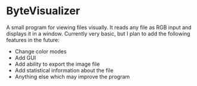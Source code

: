 # ByteVisualizer

A small program for viewing files visually. It reads any file as RGB input and displays it in a window. Currently very basic, but I plan to add the following features in the future:
- Change color modes
- Add GUI
- Add ability to export the image file
- Add statistical information about the file
- Anything else which may improve the program
